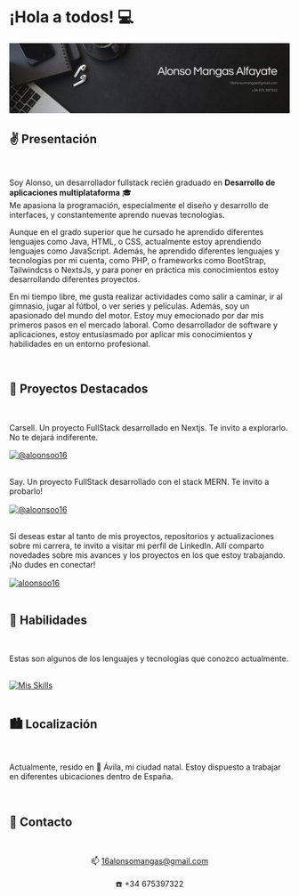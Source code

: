 # ¡Hola a todos! 💻

![Banner](Banner.png)

<h2>✌️ Presentación</h2>
<br>
<p>
    Soy Alonso, un desarrollador fullstack recién graduado en <strong>Desarrollo de aplicaciones multiplataforma</strong> 🎓<br>
    Me apasiona la programación, especialmente el diseño y desarrollo de interfaces, y constantemente aprendo nuevas tecnologías.
</p>
<p>
    Aunque en el grado superior que he cursado he aprendido diferentes lenguajes como Java, HTML, o CSS, actualmente estoy aprendiendo lenguajes como JavaScript. Además, he aprendido diferentes lenguajes y tecnologías por mi cuenta, como PHP, o frameworks como BootStrap, Tailwindcss o NextsJs, y para poner en práctica mis conocimientos estoy desarrollando diferentes proyectos.
</p>
<p>
    En mi tiempo libre, me gusta realizar actividades como salir a caminar, ir al gimnasio, jugar al fútbol, o ver series y películas. Además, soy un apasionado del mundo del motor. Estoy muy emocionado por dar mis primeros pasos en el mercado laboral. Como desarrollador de software y aplicaciones, estoy entusiasmado por aplicar mis conocimientos y habilidades en un entorno profesional.
</p>
<br>
<h2>🌟 Proyectos Destacados</h2>
<br>
<p>
Carsell. Un proyecto FullStack desarrollado en Nextjs. Te invito a explorarlo. No te dejará indiferente.
</p>
<a href="https://github.com/aloonsoo16/carsell" target="blank">
    <img align="center" src="https://img.shields.io/badge/GitHub-100000?style=for-the-badge&logo=github&logoColor=white" alt="@aloonsoo16" />
</a><br><br>
<p>
  <p>
Say. Un proyecto FullStack desarrollado con el stack MERN. Te invito a probarlo!
</p>
<a href="https://github.com/aloonsoo16/say" target="blank">
    <img align="center" src="https://img.shields.io/badge/GitHub-100000?style=for-the-badge&logo=github&logoColor=white" alt="@aloonsoo16" />
</a><br><br>
<p>
Si deseas estar al tanto de mis proyectos, repositorios y actualizaciones sobre mi carrera, te invito a visitar mi perfil de LinkedIn. Allí comparto novedades sobre mis avances y los proyectos en los que estoy trabajando. ¡No dudes en conectar!
</p>
<a href="" target="blank">
  <img align="center" src="https://img.shields.io/badge/LinkedIn-0077B5?style=for-the-badge&logo=linkedin&logoColor=white" alt="aloonsoo16"/>
</a><br>
<br>

<h2>🔮 Habilidades</h2>
<br>
<p>
    Estas son algunos de los lenguajes y tecnologías que conozco actualmente.
</p><br>
<a href="https://skillicons.dev">
    <img src="https://skillicons.dev/icons?i=js,ts,html,css,php,java,nextjs,react,nodejs,expressjs,tailwindcss,bootstrap,postgresql,mongodb,git,github,wordpress,figma" alt="Mis Skills" />
</a>
<br><br>

<h2>🏙️ Localización</h2>
<br>
<p>
    Actualmente, resido en 📌 Ávila, mi ciudad natal. Estoy dispuesto a trabajar en diferentes ubicaciones dentro de España.
</p>
<br>

<h2>📧 Contacto</h2>
<br>
<p style="text-align: center;">
   📫 <a href="mailto:16alonsomangas@gmail.com">16alonsomangas@gmail.com</a><br><br>
    ☎️ +34 675397322 <br><br>
</p>
